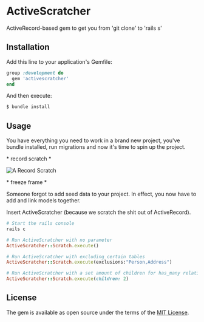 # ActiveScratcher
ActiveRecord-based gem to get you from 'git clone' to 'rails s'

## Installation
Add this line to your application's Gemfile:

```ruby
group :development do
  gem 'activescratcher'
end
```

And then execute:
```bash
$ bundle install
```

## Usage
You have everything you need to work in a brand new project, you've bundle installed, run migrations and now it's time to spin up the project.

\* record scratch \*

![A Record Scratch](https://19818-presscdn-pagely.netdna-ssl.com/wp-content/uploads/934/35/ae736cf59a057c35818d955fbd3ab0b9.jpg)

\* freeze frame \*

Someone forgot to add seed data to your project. In effect, you now have to add and link models together.

Insert ActiveScratcher (because we scratch the shit out of ActiveRecord).

```ruby
# Start the rails console
rails c
```

```ruby
# Run ActiveScratcher with no parameter
ActiveScratcher::Scratch.execute()
```

```ruby
# Run ActiveScratcher with excluding certain tables
ActiveScratcher::Scratch.execute(exclusions:"Person,Address")
```

```ruby
# Run ActiveScratcher with a set amount of children for has_many relations
ActiveScratcher::Scratch.execute(children: 2)
```



## License
The gem is available as open source under the terms of the [MIT License](http://opensource.org/licenses/MIT).
